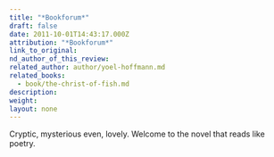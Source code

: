 ```yaml
---
title: "*Bookforum*"
draft: false
date: 2011-10-01T14:43:17.000Z
attribution: "*Bookforum*"
link_to_original:
nd_author_of_this_review:
related_author: author/yoel-hoffmann.md
related_books:
  - book/the-christ-of-fish.md
description:
weight:
layout: none
---
```

Cryptic, mysterious even, lovely. Welcome to the novel that reads like poetry.

